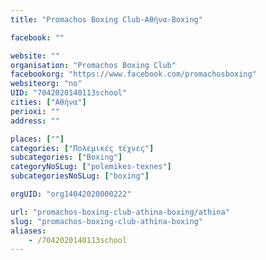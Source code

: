 ```yaml
---
title: "Promachos Boxing Club-Αθήνα-Boxing"

facebook: ""

website: ""
organisation: "Promachos Boxing Club"
facebookorg: "https://www.facebook.com/promachosboxing"
websiteorg: "no"
UID: "7042020140113school"
cities: ["Αθήνα"]
perioxi: ""
address: ""

places: [""]
categories: ["Πολεμικές τέχνες"]
subcategories: ["Boxing"]
categoryNoSLug: ["polemikes-texnes"]
subcategoriesNoSLug: ["boxing"]

orgUID: "org14042020000222"

url: "promachos-boxing-club-athina-boxing/athina"
slug: "promachos-boxing-club-athina-boxing"
aliases:
    - /7042020140113school
---
```






